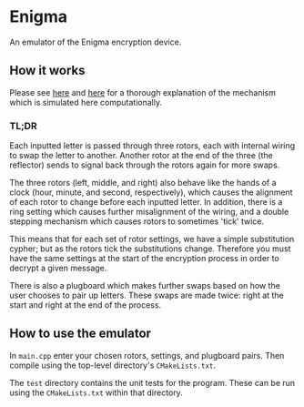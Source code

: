 # Enigma
An emulator of the Enigma encryption device.

## How it works
Please see [here](https://en.wikipedia.org/wiki/Enigma_machine) and [here](https://en.wikipedia.org/wiki/Enigma_rotor_details) for a thorough explanation of the mechanism which is simulated here computationally. 

### TL;DR
Each inputted letter is passed through three rotors, each with internal wiring to swap the letter to another. Another rotor at the end of the three (the reflector) sends to signal back through the rotors again for more swaps.

The three rotors (left, middle, and right) also behave like the hands of a clock (hour, minute, and second, respectively), which causes the alignment of each rotor to change before each inputted letter. In addition, there is a ring setting which causes further misalignment of the wiring, and a double stepping mechanism which causes rotors to sometimes 'tick' twice.

This means that for each set of rotor settings, we have a simple substitution cypher; but as the rotors tick the substitutions change. Therefore you must have the same settings at the start of the encryption process in order to decrypt a given message.

There is also a plugboard which makes further swaps based on how the user chooses to pair up letters. These swaps are made twice: right at the start and right at the end of the process.

## How to use the emulator

In `main.cpp` enter your chosen rotors, settings, and plugboard pairs. Then compile using the top-level directory's `CMakeLists.txt`.

The `test` directory contains the unit tests for the program. These can be run using the `CMakeLists.txt` within that directory.